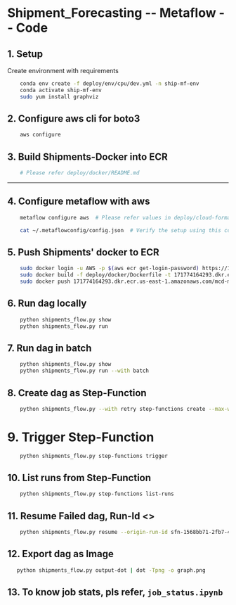 # Shipment_Forecasting -- Metaflow -- Code

## 1. Setup

Create environment with requirements

```bash
    conda env create -f deploy/env/cpu/dev.yml -n ship-mf-env
    conda activate ship-mf-env
    sudo yum install graphviz
```  
    

## 2. Configure aws cli for boto3
```bash
    aws configure
```

## 3. Build Shipments-Docker into ECR
```bash
    # Please refer deploy/docker/README.md
```

----------------------------------------------------------------

## 4. Configure metaflow with aws
```bash
    metaflow configure aws  # Please refer values in deploy/cloud-formation/config.json

    cat ~/.metaflowconfig/config.json  # Verify the setup using this command
```


## 5. Push Shipments' docker to ECR
```bash
    sudo docker login -u AWS -p $(aws ecr get-login-password) https://171774164293.dkr.ecr.us-east-1.amazonaws.com
    sudo docker build -f deploy/docker/Dockerfile -t 171774164293.dkr.ecr.us-east-1.amazonaws.com/mcd-metaflow-batch:tg03 .
    sudo docker push 171774164293.dkr.ecr.us-east-1.amazonaws.com/mcd-metaflow-batch:tg03
```


## 6. Run dag locally
```bash
    python shipments_flow.py show
    python shipments_flow.py run
```


## 7. Run dag in batch
```bash
    python shipments_flow.py show
    python shipments_flow.py run --with batch
```


## 8. Create dag as Step-Function
```bash
    python shipments_flow.py --with retry step-functions create --max-workers 1000
```

# 9. Trigger Step-Function
```bash
    python shipments_flow.py step-functions trigger
```


## 10. List runs from Step-Function
```bash
    python shipments_flow.py step-functions list-runs
```

## 11. Resume Failed dag, Run-Id <<sfn-1568bb71-2fb7-4560-80b8-0b3f2b5e8cbd>>
```bash
    python shipments_flow.py resume --origin-run-id sfn-1568bb71-2fb7-4560-80b8-0b3f2b5e8cbd --with batch
```


## 12. Export dag as Image
```bash
   python shipments_flow.py output-dot | dot -Tpng -o graph.png
```

## 13. To know job stats, pls refer, `job_status.ipynb`